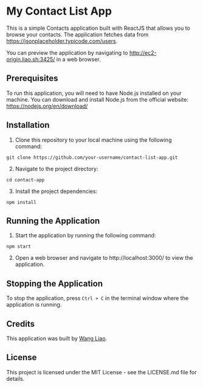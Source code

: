 # My Contact List App

This is a simple Contacts application built with ReactJS that allows you to browse your contacts. The application fetches data from https://jsonplaceholder.typicode.com/users.

You can preview the application by navigating to http://ec2-origin.liao.sh:3425/ in a web browser. 

## Prerequisites

To run this application, you will need to have Node.js installed on your machine. 
You can download and install Node.js from the official website: https://nodejs.org/en/download/

## Installation

1. Clone this repository to your local machine using the following command:

`git clone https://github.com/your-username/contact-list-app.git`

2. Navigate to the project directory:

`cd contact-app`

3. Install the project dependencies:

`npm install`


## Running the Application

1. Start the application by running the following command:

`npm start`

2. Open a web browser and navigate to http://localhost:3000/ to view the application.


## Stopping the Application

To stop the application, press `Ctrl + C` in the terminal window where the application is running.


## Credits

This application was built by [Wang Liao](https://github.com/lia0wang).


## License

This project is licensed under the MIT License - see the LICENSE.md file for details.
